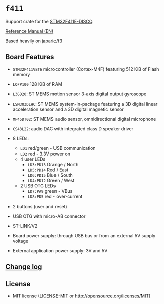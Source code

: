 # `f411`
Support crate for the [STM32F411E-DISCO](https://www.st.com/en/evaluation-tools/32f411ediscovery.html).

[Reference Manual (EN)](https://www.st.com/content/ccc/resource/technical/document/reference_manual/9b/53/39/1c/f7/01/4a/79/DM00119316.pdf/files/DM00119316.pdf/jcr:content/translations/en.DM00119316.pdf)

Based heavily on [japaric/f3](https://github.com/japaric/f3)

## Board Features
- `STM32F411VET6` microcontroller (Cortex-M4F) featuring 512 KiB of Flash memory
- `LQFP100` 128 KiB of RAM
- `L3GD20`: ST MEMS motion sensor 3-axis digital output gyroscope
- `LSM303DLHC`: ST MEMS system-in-package featuring a 3D digital linear acceleration sensor and a 3D digital magnetic sensor
- `MP45DT02`: ST MEMS audio sensor, omnidirectional digital microphone
- `CS43L22`: audio DAC with integrated class D speaker driver
- 8 LEDs:
    - `LD1` red/green - USB communication
    - `LD2` red - 3.3V power on
    - 4 user LEDs
        - `LD3:PD13` Orange / North
        - `LD5:PD14` Red / East
        - `LD6:PD15` Blue / South
        - `LD4:PD12` Green / West
    - 2 USB OTG LEDs
        - `LD7:PA9` green - VBus
        - `LD8:PD5` red - over-current
- 2 buttons (user and reset)
- USB OTG with micro-AB connector

- ST-LINK/V2
- Board power supply: through USB bus or from an external 5V supply voltage
- External application power supply: 3V and 5V

<!-- ## [Documentation](https://docs.rs/f4) -->

## [Change log](CHANGELOG.md)

## License
- MIT license ([LICENSE-MIT](LICENSE-MIT) or http://opensource.org/licenses/MIT)

